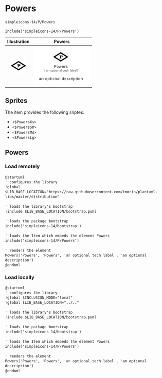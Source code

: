 # Powers


```text
simpleicons-14/P/Powers
```

```text
include('simpleicons-14/P/Powers')
```



| Illustration | Powers |
| :---: | :---: |
| ![illustration for Illustration](../../simpleicons-14/P/Powers.png) | ![illustration for Powers](../../simpleicons-14/P/Powers.Local.png) |



## Sprites
The item provides the following sriptes:

- `<$PowersXs>`
- `<$PowersSm>`
- `<$PowersMd>`
- `<$PowersLg>`





## Powers

### Load remotely
```plantuml
@startuml
' configures the library
!global $LIB_BASE_LOCATION="https://raw.githubusercontent.com/tmorin/plantuml-libs/master/distribution"

' loads the library's bootstrap
!include $LIB_BASE_LOCATION/bootstrap.puml

' loads the package bootstrap
include('simpleicons-14/bootstrap')

' loads the Item which embeds the element Powers
include('simpleicons-14/P/Powers')

' renders the element
Powers('Powers', 'Powers', 'an optional tech label', 'an optional description')
@enduml
```

### Load locally
```plantuml
@startuml
' configures the library
!global $INCLUSION_MODE="local"
!global $LIB_BASE_LOCATION="../.."

' loads the library's bootstrap
!include $LIB_BASE_LOCATION/bootstrap.puml

' loads the package bootstrap
include('simpleicons-14/bootstrap')

' loads the Item which embeds the element Powers
include('simpleicons-14/P/Powers')

' renders the element
Powers('Powers', 'Powers', 'an optional tech label', 'an optional description')
@enduml
```

